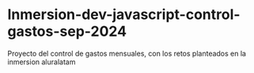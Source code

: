 # Inmersion-dev-javascript-control-gastos-sep-2024
Proyecto del control de gastos mensuales, con los retos planteados en la inmersion aluralatam
